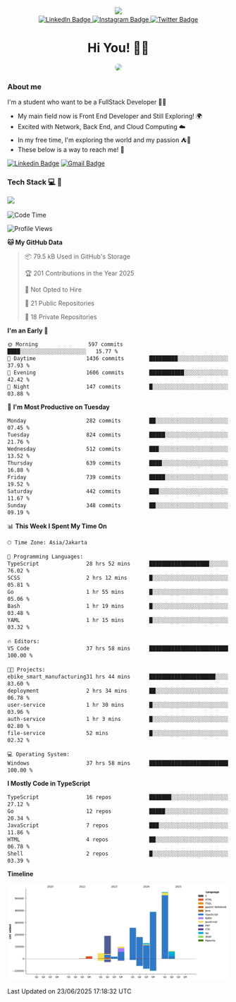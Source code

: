 <div>
  <div id="header" align="center">
      <img src="https://media.giphy.com/media/nFLW7PNGgN3lI68rdv/giphy.gif" width="100"/>
      <div id="badges" style="margin-bottom:20px">
        <a href="https://www.linkedin.com/in/daffaputranarendra/">
          <img src="https://img.shields.io/badge/LinkedIn-blue?style=for-the-badge&logo=linkedin&logoColor=white" alt="LinkedIn Badge"/>
        </a>
        <a href="https://www.instagram.com/daffadon_/">
          <img src="https://img.shields.io/badge/Instagram-E4405F?style=for-the-badge&logo=instagram&logoColor=white" alt="Instagram Badge"/>
        </a>
        <a href="https://twitter.com/daffadon_">
          <img src="https://img.shields.io/badge/Twitter-blue?style=for-the-badge&logo=twitter&logoColor=white" alt="Twitter Badge"/>
        </a>
      </div>
    <h1>Hi You! 🙌🙌</h1>
    <img src="https://media.giphy.com/media/rJsMvyk7AHHiW9qKLM/giphy.gif" height=200 style="border-radius:10px" />
  </div>
</div>

### About me

I'm a student who want to be a FullStack Developer 🧑‍💻

- My main field now is Front End Developer and Still Exploring! 🌍
- Excited with Network, Back End, and Cloud Computing ☁️
- In my free time, I'm exploring the world and my passion ⛺🍵
- These below is a way to reach me! 🏃

[![Linkedin Badge](https://skillicons.dev/icons?i=linkedin)](https://www.linkedin.com/in/daffaputranarendra/)
[![Gmail Badge](https://skillicons.dev/icons?i=gmail)](https://mail.google.com/mail/?view=cm&fs=1&to=daffaputranarendra9@gmail.com)

### Tech Stack 💻 📘

<img src="https://skillicons.dev/icons?i=java,html,css,javascript,typescript,golang,react,next,express,vite,tailwind,mui,prisma,mongodb,mysql,firebase,jest,git,jenkins,docker,kubernetes,github,postman,prometheus,grafana,gcp,vscode,arch,&perline=9"/>

<!--START_SECTION:waka-->
![Code Time](http://img.shields.io/badge/Code%20Time-61%20hrs%2056%20mins-blue)

![Profile Views](http://img.shields.io/badge/Profile%20Views-0-blue)

**🐱 My GitHub Data** 

> 📦 79.5 kB Used in GitHub's Storage 
 > 
> 🏆 201 Contributions in the Year 2025
 > 
> 🚫 Not Opted to Hire
 > 
> 📜 21 Public Repositories 
 > 
> 🔑 18 Private Repositories 
 > 
**I'm an Early 🐤** 

```text
🌞 Morning                597 commits         ████░░░░░░░░░░░░░░░░░░░░░   15.77 % 
🌆 Daytime                1436 commits        █████████░░░░░░░░░░░░░░░░   37.93 % 
🌃 Evening                1606 commits        ███████████░░░░░░░░░░░░░░   42.42 % 
🌙 Night                  147 commits         █░░░░░░░░░░░░░░░░░░░░░░░░   03.88 % 
```
📅 **I'm Most Productive on Tuesday** 

```text
Monday                   282 commits         ██░░░░░░░░░░░░░░░░░░░░░░░   07.45 % 
Tuesday                  824 commits         █████░░░░░░░░░░░░░░░░░░░░   21.76 % 
Wednesday                512 commits         ███░░░░░░░░░░░░░░░░░░░░░░   13.52 % 
Thursday                 639 commits         ████░░░░░░░░░░░░░░░░░░░░░   16.88 % 
Friday                   739 commits         █████░░░░░░░░░░░░░░░░░░░░   19.52 % 
Saturday                 442 commits         ███░░░░░░░░░░░░░░░░░░░░░░   11.67 % 
Sunday                   348 commits         ██░░░░░░░░░░░░░░░░░░░░░░░   09.19 % 
```


📊 **This Week I Spent My Time On** 

```text
🕑︎ Time Zone: Asia/Jakarta

💬 Programming Languages: 
TypeScript               28 hrs 52 mins      ███████████████████░░░░░░   76.02 % 
SCSS                     2 hrs 12 mins       █░░░░░░░░░░░░░░░░░░░░░░░░   05.81 % 
Go                       1 hr 55 mins        █░░░░░░░░░░░░░░░░░░░░░░░░   05.06 % 
Bash                     1 hr 19 mins        █░░░░░░░░░░░░░░░░░░░░░░░░   03.48 % 
YAML                     1 hr 15 mins        █░░░░░░░░░░░░░░░░░░░░░░░░   03.32 % 

🔥 Editors: 
VS Code                  37 hrs 58 mins      █████████████████████████   100.00 % 

🐱‍💻 Projects: 
ebike_smart_manufacturing31 hrs 44 mins      █████████████████████░░░░   83.60 % 
deployment               2 hrs 34 mins       ██░░░░░░░░░░░░░░░░░░░░░░░   06.78 % 
user-service             1 hr 30 mins        █░░░░░░░░░░░░░░░░░░░░░░░░   03.96 % 
auth-service             1 hr 3 mins         █░░░░░░░░░░░░░░░░░░░░░░░░   02.80 % 
file-service             52 mins             █░░░░░░░░░░░░░░░░░░░░░░░░   02.32 % 

💻 Operating System: 
Windows                  37 hrs 58 mins      █████████████████████████   100.00 % 
```

**I Mostly Code in TypeScript** 

```text
TypeScript               16 repos            ███████░░░░░░░░░░░░░░░░░░   27.12 % 
Go                       12 repos            █████░░░░░░░░░░░░░░░░░░░░   20.34 % 
JavaScript               7 repos             ███░░░░░░░░░░░░░░░░░░░░░░   11.86 % 
HTML                     4 repos             ██░░░░░░░░░░░░░░░░░░░░░░░   06.78 % 
Shell                    2 repos             █░░░░░░░░░░░░░░░░░░░░░░░░   03.39 % 
```



**Timeline**

![Lines of Code chart](https://raw.githubusercontent.com/Daffadon/Daffadon/main/assets/bar_graph.png)


 Last Updated on 23/06/2025 17:18:32 UTC
<!--END_SECTION:waka-->

